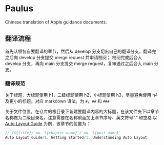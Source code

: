 # Paulus
 Chinese translation of Apple guidance documents.


## 翻译流程

首先认领各自要翻译的章节，然后从 develop 分支切出自己的翻译分支，翻译完之后向 develop 分支提交 merge request 并申请校阅；
校阅完成后合入 develop 分支，再向 main 分支提交 merge request，复审通过之后合入 main 分支。

### 翻译规范

关于标题，大标题使用 h1，二级标题使用 h2，小标题使用 h3，尽量避免使用 h4 及更小的标题。对应 markdown 语法，为 `#`，`##` 和 `###`

关于文件位置，在仓库的根目录下新建要翻译内容的大标题，在该文件夹下以章节名称做为二级目录名，注意需要在名称前面加上章节序号、英文符号“.” 和空格
以 [Auto Layout Guide](https://developer.apple.com/library/archive/documentation/UserExperience/Conceptual/AutolayoutPG/index.html#//apple_ref/doc/uid/TP40010853-CH7-SW1) 为例，该章节的位置为：
``` javascript
// /${title}/`no. ${chapter name}`/`no. ${post name}`
Auto Layout Guide/1. Getting Started/1. Understanding Auto Layout
```